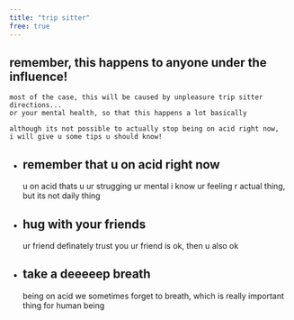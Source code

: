 ```yaml
---
title: "trip sitter"
free: true
---
```


## remember, this happens to anyone under the influence!
    most of the case, this will be caused by unpleasure trip sitter directions... 
    or your mental health, so that this happens a lot basically

    although its not possible to actually stop being on acid right now,
    i will give u some tips u should know!

- ## remember that u on acid right now
    u on acid thats u ur strugging ur mental
    i know ur feeling r actual thing, but its not daily thing

- ## hug with your friends
    ur friend definately trust you
    ur friend is ok, then u also ok

- ## take a deeeeep breath
    being on acid we sometimes forget to breath, which is really important thing for human being